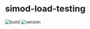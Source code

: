 # simod-load-testing

![build](https://github.com/AutomatedProcessImprovement/simod-load-testing/actions/workflows/build.yaml/badge.svg)
![version](https://img.shields.io/github/v/tag/AutomatedProcessImprovement/simod-load-testing)